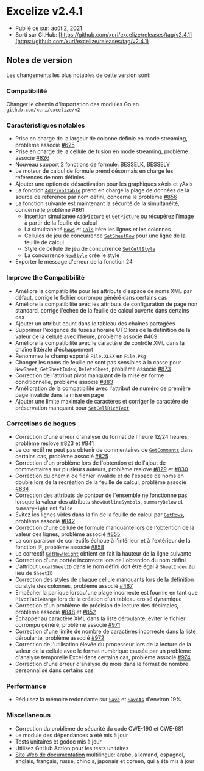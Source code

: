 # Excelize v2.4.1

* Publié ce sur: août 2, 2021
* Sorti sur GitHub: [https://github.com/xuri/excelize/releases/tag/v2.4.1](https://github.com/xuri/excelize/releases/tag/v2.4.1)

## Notes de version

Les changements les plus notables de cette version sont:

### Compatibilité

Changer le chemin d'importation des modules Go en `github.com/xuri/excelize/v2`

### Caractéristiques notables

* Prise en charge de la largeur de colonne définie en mode streaming, problème associé [#625](https://github.com/xuri/excelize/issues/625)
* Prise en charge de la cellule de fusion en mode streaming, problème associé [#826](https://github.com/xuri/excelize/issues/826)
* Nouveau support 2 fonctions de formule: BESSELK, BESSELY
* Le moteur de calcul de formule prend désormais en charge les références de nom définies
* Ajouter une option de désactivation pour les graphiques xAxis et yAxis
* La fonction [`AddPivotTable`](https://pkg.go.dev/github.com/xuri/excelize/v2@v2.4.1#File.AddPivotTable) prend en charge la plage de données de la source de référence par nom défini, concerne le problème [#856](https://github.com/xuri/excelize/issues/856)
* La fonction suivante est maintenant la sécurité de la simultanéité, concerne le problème #861
  * Insertion simultanée [`AddPicture`](https://pkg.go.dev/github.com/xuri/excelize/v2@v2.4.1#File.AddPicture) et [`GetPicture`](https://pkg.go.dev/github.com/xuri/excelize/v2@v2.4.1#File.GetPicture) ou récupérez l'image à partir de la feuille de calcul
  * La simultanéité [`Rows`](https://pkg.go.dev/github.com/xuri/excelize/v2@v2.4.1#File.Rows) et [`Cols`](https://pkg.go.dev/github.com/xuri/excelize/v2@v2.4.1#File.Cols) itère les lignes et les colonnes
  * Cellules de jeu de concurrence [`SetSheetRow`](https://pkg.go.dev/github.com/xuri/excelize/v2@v2.4.1#File.SetSheetRow) pour une ligne de la feuille de calcul
  * Style de cellule de jeu de concurrence [`SetCellStyle`](https://pkg.go.dev/github.com/xuri/excelize/v2@v2.4.1#File.SetCellStyle)
  * La concurrence [`NewStyle`](https://pkg.go.dev/github.com/xuri/excelize/v2@v2.4.1#File.NewStyle) crée le style
* Exporter le message d'erreur de la fonction 24

### Improve the Compatibilité

* Améliore la compatibilité pour les attributs d'espace de noms XML par défaut, corrige le fichier corrompu généré dans certains cas
* Améliore la compatibilité avec les attributs de configuration de page non standard, corrige l'échec de la feuille de calcul ouverte dans certains cas
* Ajouter un attribut count dans le tableau des chaînes partagées
* Supprimer l'exigence de fuseau horaire UTC lors de la définition de la valeur de la cellule avec l'heure, problème associé [#409](https://github.com/xuri/excelize/issues/409)
* Améliore la compatibilité avec le caractère de contrôle XML dans la chaîne littérale d'échappement
* Renommez le champ exporté `File.XLSX` en `File.Pkg`
* Changer les noms de feuille ne sont pas sensibles à la casse pour `NewSheet`, `GetSheetIndex`, `DeleteSheet`, problème associé [#873](https://github.com/xuri/excelize/issues/873)
* Correction de l'attribut pivot manquant de la mise en forme conditionnelle, problème associé [#883](https://github.com/xuri/excelize/issues/883)
* Amélioration de la compatibilité avec l'attribut de numéro de première page invalide dans la mise en page
* Ajouter une limite maximale de caractères et corriger le caractère de préservation manquant pour [`SetCellRichText`](https://pkg.go.dev/github.com/xuri/excelize/v2@v2.4.1#File.SetCellRichText)

### Corrections de bogues

* Correction d'une erreur d'analyse du format de l'heure 12/24 heures, problème reslove [#823](https://github.com/xuri/excelize/issues/823) et [#841](https://github.com/xuri/excelize/issues/841)
* Le correctif ne peut pas obtenir de commentaires de [`GetComments`](https://pkg.go.dev/github.com/xuri/excelize/v2@v2.4.1#File.GetComments) dans certains cas, problème associé [#825](https://github.com/xuri/excelize/issues/825)
* Correction d'un problème lors de l'obtention et de l'ajout de commentaires sur plusieurs auteurs, problème reslove [#829](https://github.com/xuri/excelize/issues/829) et [#830](https://github.com/xuri/excelize/issues/830)
* Correction du chemin de fichier invalide et de l'espace de noms en double lors de la recréation de la feuille de calcul, problème associé [#834](https://github.com/xuri/excelize/issues/834)
* Correction des attributs de contour de l'ensemble ne fonctionne pas lorsque la valeur des attributs `showOutlineSymbols`, `summaryBelow` et `summaryRight` est `false`
* Évitez les lignes vides dans la fin de la feuille de calcul par [`GetRows`](https://pkg.go.dev/github.com/xuri/excelize/v2@v2.4.1#File.GetRows), problème associé [#842](https://github.com/xuri/excelize/issues/842)
* Correction d'une cellule de formule manquante lors de l'obtention de la valeur des lignes, problème associé [#855](https://github.com/xuri/excelize/issues/855)
* La comparaison de correctifs échoue à l'intérieur et à l'extérieur de la fonction IF, problème associé [#858](https://github.com/xuri/excelize/issues/858)
* Le correctif [`GetRowHeight`](https://pkg.go.dev/github.com/xuri/excelize/v2@v2.4.1#File.GetRowHeight) obtient en fait la hauteur de la ligne suivante
* Correction d'une portée incorrecte lors de l'obtention du nom défini
* L'attribut `LocalSheetID` dans le nom défini doit être égal à `SheetIndex` au lieu de `SheetID`
* Correction des styles de chaque cellule manquants lors de la définition du style des colonnes, problème associé [#467](https://github.com/xuri/excelize/issues/467)
* Empêcher la panique lorsqu'une plage incorrecte est fournie en tant que `PivotTableRange` lors de la création d'un tableau croisé dynamique
* Correction d'un problème de précision de lecture des décimales, problème associé [#848](https://github.com/xuri/excelize/issues/848) et [#852](https://github.com/xuri/excelize/issues/852)
* Échapper au caractère XML dans la liste déroulante, éviter le fichier corrompu généré, problème associé [#971](https://github.com/xuri/excelize/issues/971)
* Correction d'une limite de nombre de caractères incorrecte dans la liste déroulante, problème associé [#972](https://github.com/xuri/excelize/issues/972)
* Correction de l'utilisation élevée du processeur lors de la lecture de la valeur de la cellule avec le format numérique causée par un problème d'analyse temporelle Excel dans certains cas, problème associé [#974](https://github.com/xuri/excelize/issues/974)
* Correction d'une erreur d'analyse du mois dans le format de nombre personnalisé dans certains cas

### Performance

* Réduisez la mémoire redondante sur [`Save`](https://pkg.go.dev/github.com/xuri/excelize/v2@v2.4.1#File.Save) et [`SaveAs`](https://pkg.go.dev/github.com/xuri/excelize/v2@v2.4.1#File.SaveAs) d'environ 19%

### Miscellaneous

* Correction du problème de sécurité du code CWE-190 et CWE-681
* Le module des dépendances a été mis à jour
* Tests unitaires et godoc mis à jour
* Utilisez GitHub Action pour les tests unitaires
* [Site Web de documentation](https://xuri.me/excelize) multilingue: arabe, allemand, espagnol, anglais, français, russe, chinois, japonais et coréen, qui a été mis à jour
